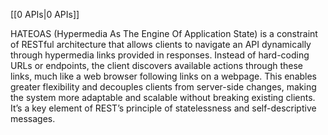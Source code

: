 [[0 APIs|0 APIs]]

HATEOAS (Hypermedia As The Engine Of Application State) is a constraint of RESTful architecture that allows clients to navigate an API dynamically through hypermedia links provided in responses. Instead of hard-coding URLs or endpoints, the client discovers available actions through these links, much like a web browser following links on a webpage. This enables greater flexibility and decouples clients from server-side changes, making the system more adaptable and scalable without breaking existing clients. It’s a key element of REST’s principle of statelessness and self-descriptive messages.
